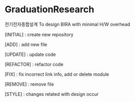 # GraduationResearch
전기전자종합설계
To design BIRA with minimal H/W overhead


[INITIAL] : create new repository

[ADD] : add new file

[UPDATE] : update code

[REFACTOR] : refactor code

[FIX] : fix incorrect link info, add or delete module

[REMOVE] : remove file

[STYLE] : changes related with design occur
